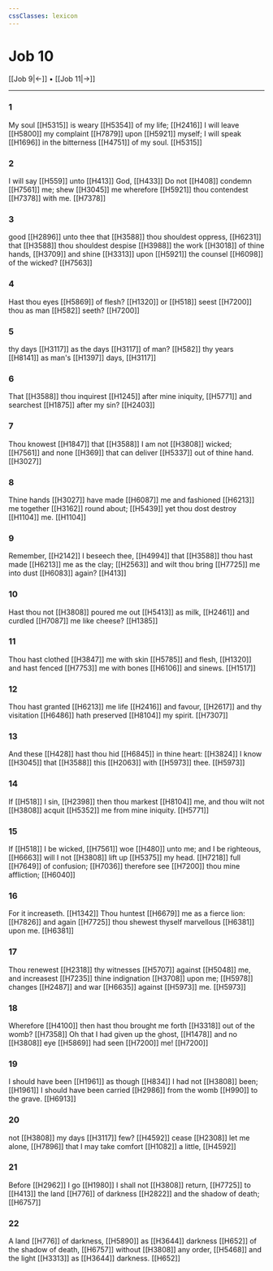 ```yaml
---
cssClasses: lexicon
---
```

# Job 10

[[Job 9|←]] • [[Job 11|→]]

---

### 1
My soul [[H5315]] is weary [[H5354]] of my life; [[H2416]] I will leave [[H5800]] my complaint [[H7879]] upon [[H5921]] myself; I will speak [[H1696]] in the bitterness [[H4751]] of my soul. [[H5315]]

### 2
I will say [[H559]] unto [[H413]] God, [[H433]] Do not [[H408]] condemn [[H7561]] me; shew [[H3045]] me wherefore [[H5921]] thou contendest [[H7378]] with me. [[H7378]]

### 3
good [[H2896]] unto thee that [[H3588]] thou shouldest oppress, [[H6231]] that [[H3588]] thou shouldest despise [[H3988]] the work [[H3018]] of thine hands, [[H3709]] and shine [[H3313]] upon [[H5921]] the counsel [[H6098]] of the wicked? [[H7563]]

### 4
Hast thou eyes [[H5869]] of flesh? [[H1320]] or [[H518]] seest [[H7200]] thou as man [[H582]] seeth? [[H7200]]

### 5
thy days [[H3117]] as the days [[H3117]] of man? [[H582]] thy years [[H8141]] as man's [[H1397]] days, [[H3117]]

### 6
That [[H3588]] thou inquirest [[H1245]] after mine iniquity, [[H5771]] and searchest [[H1875]] after my sin? [[H2403]]

### 7
Thou knowest [[H1847]] that [[H3588]] I am not [[H3808]] wicked; [[H7561]] and none [[H369]] that can deliver [[H5337]] out of thine hand. [[H3027]]

### 8
Thine hands [[H3027]] have made [[H6087]] me and fashioned [[H6213]] me together [[H3162]] round about; [[H5439]] yet thou dost destroy [[H1104]] me. [[H1104]]

### 9
Remember, [[H2142]] I beseech thee, [[H4994]] that [[H3588]] thou hast made [[H6213]] me as the clay; [[H2563]] and wilt thou bring [[H7725]] me into dust [[H6083]]  again? [[H413]]

### 10
Hast thou not [[H3808]] poured me out [[H5413]] as milk, [[H2461]] and curdled [[H7087]] me like cheese? [[H1385]]

### 11
Thou hast clothed [[H3847]] me with skin [[H5785]] and flesh, [[H1320]] and hast fenced [[H7753]] me with bones [[H6106]] and sinews. [[H1517]]

### 12
Thou hast granted [[H6213]] me life [[H2416]] and favour, [[H2617]] and thy visitation [[H6486]] hath preserved [[H8104]] my spirit. [[H7307]]

### 13
And these [[H428]] hast thou hid [[H6845]] in thine heart: [[H3824]] I know [[H3045]] that [[H3588]] this [[H2063]] with [[H5973]] thee. [[H5973]]

### 14
If [[H518]] I sin, [[H2398]] then thou markest [[H8104]] me, and thou wilt not [[H3808]] acquit [[H5352]] me from mine iniquity. [[H5771]]

### 15
If [[H518]] I be wicked, [[H7561]] woe [[H480]] unto me; and I be righteous, [[H6663]] will I not [[H3808]] lift up [[H5375]] my head. [[H7218]] full [[H7649]] of confusion; [[H7036]] therefore see [[H7200]] thou mine affliction; [[H6040]]

### 16
For it increaseth. [[H1342]] Thou huntest [[H6679]] me as a fierce lion: [[H7826]] and again [[H7725]] thou shewest thyself marvellous [[H6381]] upon me. [[H6381]]

### 17
Thou renewest [[H2318]] thy witnesses [[H5707]] against [[H5048]] me, and increasest [[H7235]] thine indignation [[H3708]] upon me; [[H5978]] changes [[H2487]] and war [[H6635]] against [[H5973]] me. [[H5973]]

### 18
Wherefore [[H4100]] then hast thou brought me forth [[H3318]] out of the womb? [[H7358]] Oh that I had given up the ghost, [[H1478]] and no [[H3808]] eye [[H5869]] had seen [[H7200]] me! [[H7200]]

### 19
I should have been [[H1961]] as though [[H834]] I had not [[H3808]] been; [[H1961]] I should have been carried [[H2986]] from the womb [[H990]] to the grave. [[H6913]]

### 20
not [[H3808]] my days [[H3117]] few? [[H4592]] cease [[H2308]] let me alone, [[H7896]] that I may take comfort [[H1082]] a little, [[H4592]]

### 21
Before [[H2962]] I go [[H1980]] I shall not [[H3808]] return, [[H7725]] to [[H413]] the land [[H776]] of darkness [[H2822]] and the shadow of death; [[H6757]]

### 22
A land [[H776]] of darkness, [[H5890]] as [[H3644]] darkness [[H652]] of the shadow of death, [[H6757]] without [[H3808]] any order, [[H5468]] and the light [[H3313]] as [[H3644]] darkness. [[H652]]